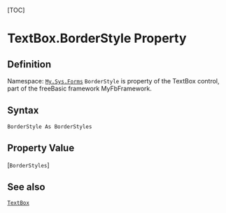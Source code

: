 [TOC]
# TextBox.BorderStyle Property

## Definition
Namespace: [`My.Sys.Forms`](My.Sys.Forms.md)
`BorderStyle` is property of the TextBox control, part of the freeBasic framework MyFbFramework.
## Syntax
```freeBasic
BorderStyle As BorderStyles
```
## Property Value
[`BorderStyles`]
## See also
[`TextBox`](TextBox.md)
